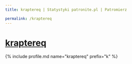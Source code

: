 ```yaml
---
title: kraptereq | Statystyki patronite.pl | Patromierz

permalink: /kraptereq
---
```


# [kraptereq](https://patronite.pl/kraptereq)

{% include profile.md name="kraptereq" prefix="k" %}
